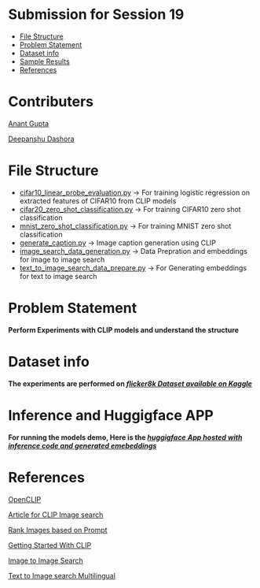 # Submission for Session 19

- [File Structure](#File-Structure)
- [Problem Statement](#Problem-Statement)
- [Dataset info](#Dataset-info)
- [Sample Results](#sample-Results)
- [References](References)

# Contributers

[Anant Gupta](https://github.com/anantgupta129)

[Deepanshu Dashora](https://github.com/deepanshudashora/)

# File Structure

* [cifar10_linear_probe_evaluation.py](https://github.com/deepanshudashora/ERAV1/blob/master/session19/cifar10_linear_probe_evaluation.py) -> For training logistic regression on extracted features of CIFAR10 from CLIP models
* [cifar20_zero_shot_classification.py](https://github.com/deepanshudashora/ERAV1/blob/master/session19/cifar20_zero_shot_classification.py) -> For training CIFAR10 zero shot classification
* [mnist_zero_shot_classification.py](https://github.com/deepanshudashora/ERAV1/blob/master/session19/mnist_zero_shot_classification.py) -> For training MNIST zero shot classification
* [generate_caption.py](https://github.com/deepanshudashora/ERAV1/blob/master/session19/generate_caption.pyy) -> Image caption generation using CLIP
* [image_search_data_generation.py](https://github.com/deepanshudashora/ERAV1/blob/master/session19/image_search_data_generation.py) -> Data Prepration and embeddings for image to image search 
* [text_to_image_search_data_prepare.py](https://github.com/deepanshudashora/ERAV1/blob/master/session19/text_to_image_search_data_prepare.py) -> For Generating embeddings for text to image search 


# Problem Statement

**Perform Experiments with CLIP models and understand the structure**

# Dataset info

**The experiments are performed on ***[flicker8k Dataset available on Kaggle](https://www.kaggle.com/datasets/adityajn105/flickr8k)*****

# Inference and Huggigface APP 

**For running the models demo, Here is the ***[huggigface App hosted with inference code and generated emebeddings](https://huggingface.co/spaces/wgetdd/CLIP_Playground)***** 



# References

[OpenCLIP](https://github.com/mlfoundations/open_clip)

[Article for CLIP Image search](https://www.pinecone.io/learn/clip-image-search/)

[Rank Images based on Prompt](https://github.com/mehdidc/clip_rerank)

[Getting Started With CLIP](https://github.com/andreRibeiro1989/medium/blob/ed800bad2c636049ea789dfd77598a8b72e3e42f/clip_getting_started.ipynb?source=post_page-----abb4bdf5dbd2--------------------------------)

[Image to Image Search](https://github.com/akgeni/applied_clip/blob/main/scalable_reverse_image_search/scalable_reverse_image_search_clip.ipynb)

[Text to Image search Multilingual](https://github.com/akgeni/applied_clip/blob/main/image_search/Image_Search_multilingual.ipynb?source=post_page-----452bd214e226--------------------------------)
